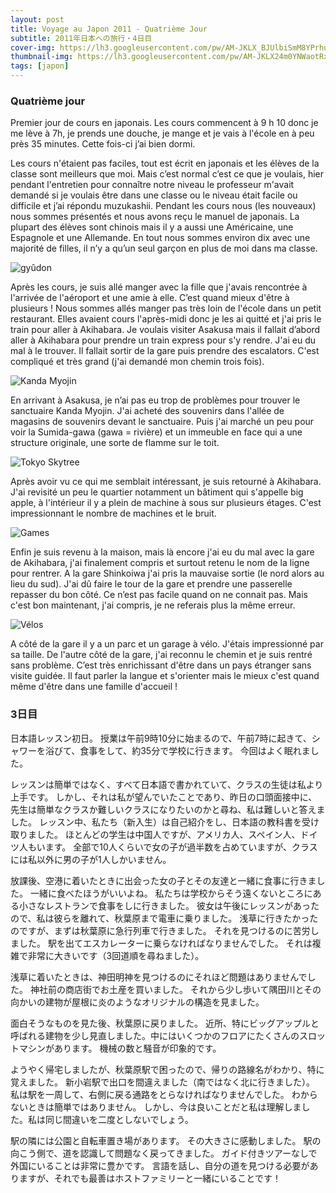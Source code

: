 ```yaml
---
layout: post
title: Voyage au Japon 2011 - Quatrième Jour
subtitle: 2011年日本への旅行・4日目
cover-img: https://lh3.googleusercontent.com/pw/AM-JKLX_BJUlbiSmM8YPrhu93u8RgRxbO_wPzg0SSZsHqIhB8uHUpACBf6FQuxqdwJHFkRxIA21tYUq1VIDD9wEoLR_rEYNNJ-U7u3t9VKJssQEX_9tUWpFpS0kwnyvjRdjFyhuY00VTDhX0MBcHI6035fM6=w2806-h1578-no?authuser=0
thumbnail-img: https://lh3.googleusercontent.com/pw/AM-JKLX24m0YNWaotRxpnh504pegv9qkcDFGgRpoSRQyM9ksfsioen0Fqy_RMQvLJ84A4_6TXt8UQXBTtxJh7Afp-kCmCnunAG-lcWsTV4YiDys7C6hh06KP_f3CEmS22_RTGg1iaDudpmBRl57h877ioBUV=w2806-h1578-no?authuser=0
tags: [japon]
---
```


### Quatrième jour

Premier jour de cours en japonais. Les cours commencent à 9 h 10 donc je me lève à 7h, je prends une douche, je mange et je vais à l'école en à peu près 35 minutes. Cette fois-ci j’ai bien dormi. 

Les cours n'étaient pas faciles, tout est écrit en japonais et les élèves de la classe sont meilleurs que moi. Mais c’est normal c’est ce que je voulais, hier pendant l'entretien pour connaître notre niveau le professeur m'avait demandé si je voulais être dans une classe ou le niveau était facile ou difficile et j’ai répondu muzukashii. Pendant les cours nous (les nouveaux) nous sommes présentés et nous avons reçu le manuel de japonais. La plupart des élèves sont chinois mais il y a aussi une Américaine, une Espagnole et une Allemande. En tout nous sommes environ dix avec une majorité de filles, il n’y a qu’un seul garçon en plus de moi dans ma classe. 

![gyûdon](https://lh3.googleusercontent.com/pw/AM-JKLUGzjNOJFbt1LmvuZcmZbHUewsY-raCIiK7HqkWfuCruKf-dOFdXMsFbv3TRuTJ8y2rwoUJg7Dcu9vriG_tgWrHksGFd_xdVDJyrbneTdKR-93H1S7x3zHGTlZIJwjLH6s7cWbPZ-YjvZrOf6o0US39=w2806-h1578-no?authuser=0)

Après les cours, je suis allé manger avec la fille que j'avais rencontrée à l'arrivée de l'aéroport et une amie à elle. C’est quand mieux d'être à plusieurs ! Nous sommes allés manger pas très loin de l'école dans un petit restaurant. Elles avaient cours l'après-midi donc je les ai quitté et j'ai pris le train pour aller à Akihabara. Je voulais visiter Asakusa mais il fallait d’abord aller à Akihabara pour prendre un train express pour s'y rendre. J'ai eu du mal à le trouver. Il fallait sortir de la gare puis prendre des escalators. C'est compliqué et très grand (j'ai demandé mon chemin trois fois). 

![Kanda Myojin](https://lh3.googleusercontent.com/pw/AM-JKLWpd8trJMXnJBBHw89ZTe4yeVhI73FBjDVuJfY7shp_3mHRjUo432K9Zfae3qZzT2MdZrVZ5Pkk9PEl5jGzy__j7SoUkq3uxDvI-ABEuY66YwOqCX9rqCquxOckcZGcM_xHkmBpAdQdOeGEz0KagEbo=w2806-h1578-no?authuser=0)

En arrivant à Asakusa, je n’ai pas eu trop de problèmes pour trouver le sanctuaire Kanda Myojin. J'ai acheté des souvenirs dans l'allée de magasins de souvenirs devant le sanctuaire. Puis j'ai marché un peu pour voir la Sumida-gawa (gawa = rivière) et un immeuble en face qui a une structure originale, une sorte de flamme sur le toit. 

![Tokyo Skytree](https://lh3.googleusercontent.com/pw/AM-JKLUmi_O5bWhae-gyTkMwPPmdm-pxO5yXXb45lsohAi8-c2GJsBJNNSjtR62xLVZdSe1qggE7RpEgiFlxxXtQtLqx-_SUBYKIDvJQxzSiLmYy20XqW0JSIklNL_oZjrJJ19DRFrKMVhVz-pi-eC9eVbxS=w2806-h1578-no?authuser=0)

Après avoir vu ce qui me semblait intéressant, je suis retourné à Akihabara. J'ai revisité un peu le quartier notamment un bâtiment qui s'appelle big apple, à l'intérieur il y a plein de machine à sous sur plusieurs étages. C'est impressionnant le nombre de machines et le bruit. 

![Games](https://lh3.googleusercontent.com/pw/AM-JKLXeHMu_dKxSA8DiszIDd0UrAtCD3ZqOFVXirDLcGbJHgjFqdmQNPKGFxbQELhOe5Q39DHxemAoCGE6PPXAKnfQV6FZxyJj-JV7eVKTzOQSXaGSLgHbcTv-ewaQy65PV3m-8-bqHWd8MHNtsSx1V986e=w2806-h1578-no?authuser=0)

Enfin je suis revenu à la maison, mais là encore j'ai eu du mal avec la gare de Akihabara, j'ai finalement compris et surtout retenu le nom de la ligne pour rentrer. A la gare Shinkoiwa j'ai pris la mauvaise sortie (le nord alors au lieu du sud). J'ai dû faire le tour de la gare et prendre une passerelle repasser du bon côté. Ce n’est pas facile quand on ne connait pas. Mais c'est bon maintenant, j'ai compris, je ne referais plus la même erreur.

![Vélos](https://lh3.googleusercontent.com/pw/AM-JKLUoILEEBZkLlWNZ1_Rr-pc_pnkmaUw7qO4uBQ84KsnvQ8Qiz-JCh1YdLNz8zzs7UGJKd5LdPfO9PSTRiBSWmE1Dm_qlSvWBT1Gy5BjF1K9K66U-uExsYOLmzEuftAxKYzyRwMvCyC4MPhLng3mZKHxo=w2806-h1578-no?authuser=0)

A côté de la gare il y a un parc et un garage à vélo. J'étais impressionné par sa taille. De l'autre côté de la gare, j'ai reconnu le chemin et je suis rentré sans problème. 
C’est très enrichissant d'être dans un pays étranger sans visite guidée. Il faut parler la langue et s'orienter mais le mieux c'est quand même d'être dans une famille d'accueil ! 

### 3日目

日本語レッスン初日。 授業は午前9時10分に始まるので、午前7時に起きて、シャワーを浴びて、食事をして、約35分で学校に行きます。 今回はよく眠れました。

レッスンは簡単ではなく、すべて日本語で書かれていて、クラスの生徒は私より上手です。 しかし、それは私が望んでいたことであり、昨日の口頭面接中に、先生は簡単なクラスか難しいクラスになりたいのかと尋ね、私は難しいと答えました。 レッスン中、私たち（新入生）は自己紹介をし、日本語の教科書を受け取りました。 ほとんどの学生は中国人ですが、アメリカ人、スペイン人、ドイツ人もいます。 全部で10人くらいで女の子が過半数を占めていますが、クラスには私以外に男の子が1人しかいません。

放課後、空港に着いたときに出会った女の子とその友達と一緒に食事に行きました。 一緒に食べたほうがいいよね。 私たちは学校からそう遠くないところにある小さなレストランで食事をしに行きました。 彼女は午後にレッスンがあったので、私は彼らを離れて、秋葉原まで電車に乗りました。 浅草に行きたかったのですが、まずは秋葉原に急行列車で行きました。 それを見つけるのに苦労しました。 駅を出てエスカレーターに乗らなければなりませんでした。 それは複雑で非常に大きいです（3回道順を尋ねました）。

浅草に着いたときは、神田明神を見つけるのにそれほど問題はありませんでした。 神社前の商店街でお土産を買いました。 それから少し歩いて隅田川とその向かいの建物が屋根に炎のようなオリジナルの構造を見ました。

面白そうなものを見た後、秋葉原に戻りました。 近所、特にビッグアップルと呼ばれる建物を少し見直しました。中にはいくつかのフロアにたくさんのスロットマシンがあります。 機械の数と騒音が印象的です。

ようやく帰宅しましたが、秋葉原駅で困ったので、帰りの路線名がわかり、特に覚えました。 新小岩駅で出口を間違えました（南ではなく北に行きました）。 私は駅を一周して、右側に戻る通路をとらなければなりませんでした。 わからないときは簡単ではありません。 しかし、今は良いことだと私は理解しました。私は同じ間違いを二度としないでしょう。

駅の隣には公園と自転車置き場があります。 その大きさに感動しました。 駅の向こう側で、道を認識して問題なく戻ってきました。
ガイド付きツアーなしで外国にいることは非常に豊かです。 言語を話し、自分の道を見つける必要がありますが、それでも最善はホストファミリーと一緒にいることです！